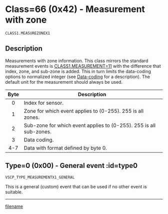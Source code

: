 # Class=66 (0x42) - Measurement with zone

    CLASS1.MEASUREZONEX1

## Description

Measurements with zone information. This class mirrors the standard measurement events is [CLASS1.MEASUREMENT=11](./class1.measurementx1.md) with the difference that index, zone, and sub-zone is added. This in turn limits the data-coding options to normalized integer (see [Data-coding](./data_coding.md) for a description). The default unit for the measurement should always be used.

 | Byte | Description                                                        |
 | :----: | -----------                                                        |
 | 0    | Index for sensor.                                                  |
 | 1    | Zone for which event applies to (0-255). 255 is all zones.         |
 | 2    | Sub-zone for which event applies to (0-255). 255 is all sub-zones. |
 | 3    | Data coding.                                                       |
 | 4-7  | Data with format defined by byte 0.                                |

## Type=0 (0x00) - General event :id=type0
    VSCP_TYPE_MEASUREMENTX1_GENERAL
This is a general (custom) event that can be used if no other event is suitable. 
 
 


----


[filename](./bottom_copyright.md ':include')